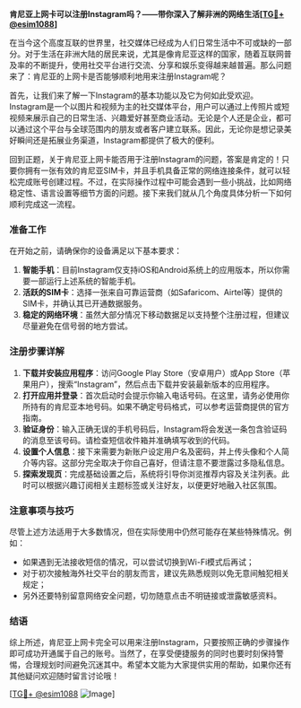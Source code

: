 **肯尼亚上网卡可以注册Instagram吗？——带你深入了解非洲的网络生活[[TG💪+ @esim1088](https://t.me/s/esim1088)]**

在当今这个高度互联的世界里，社交媒体已经成为人们日常生活中不可或缺的一部分。对于生活在非洲大陆的居民来说，尤其是像肯尼亚这样的国家，随着互联网普及率的不断提升，使用社交平台进行交流、分享和娱乐变得越来越普遍。那么问题来了：肯尼亚的上网卡是否能够顺利地用来注册Instagram呢？

首先，让我们来了解一下Instagram的基本功能以及它为何如此受欢迎。Instagram是一个以图片和视频为主的社交媒体平台，用户可以通过上传照片或短视频来展示自己的日常生活、兴趣爱好甚至商业活动。无论是个人还是企业，都可以通过这个平台与全球范围内的朋友或者客户建立联系。因此，无论你是想记录美好瞬间还是拓展业务渠道，Instagram都提供了极大的便利。

回到正题，关于肯尼亚上网卡能否用于注册Instagram的问题，答案是肯定的！只要你拥有一张有效的肯尼亚SIM卡，并且手机具备正常的网络连接条件，就可以轻松完成账号创建过程。不过，在实际操作过程中可能会遇到一些小挑战，比如网络稳定性、语言设置等细节方面的问题。接下来我们就从几个角度具体分析一下如何顺利完成这一流程。

### 准备工作

在开始之前，请确保你的设备满足以下基本要求：
1. **智能手机**：目前Instagram仅支持iOS和Android系统上的应用版本，所以你需要一部运行上述系统的智能手机。
2. **活跃的SIM卡**：选择一张来自可靠运营商（如Safaricom、Airtel等）提供的SIM卡，并确认其已开通数据服务。
3. **稳定的网络环境**：虽然大部分情况下移动数据足以支持整个注册过程，但建议尽量避免在信号弱的地方尝试。

### 注册步骤详解

1. **下载并安装应用程序**：访问Google Play Store（安卓用户）或App Store（苹果用户），搜索“Instagram”，然后点击下载并安装最新版本的应用程序。
2. **打开应用并登录**：首次启动时会提示你输入电话号码。在这里，请务必使用你所持有的肯尼亚本地号码。如果不确定号码格式，可以参考运营商提供的官方指南。
3. **验证身份**：输入正确无误的手机号码后，Instagram将会发送一条包含验证码的消息至该号码。请检查短信收件箱并准确填写收到的代码。
4. **设置个人信息**：接下来需要为新账户设定用户名及密码，并上传头像和个人简介等内容。这部分完全取决于你自己喜好，但请注意不要泄露过多隐私信息。
5. **探索发现页**：完成基础设置之后，系统将引导你浏览推荐内容及关注列表。此时可以根据兴趣订阅相关主题标签或关注好友，以便更好地融入社区氛围。

### 注意事项与技巧

尽管上述方法适用于大多数情况，但在实际使用中仍然可能存在某些特殊情况。例如：
- 如果遇到无法接收短信的情况，可以尝试切换到Wi-Fi模式后再试；
- 对于初次接触海外社交平台的朋友而言，建议先熟悉规则以免无意间触犯相关规定；
- 另外还要特别留意网络安全问题，切勿随意点击不明链接或泄露敏感资料。

### 结语

综上所述，肯尼亚上网卡完全可以用来注册Instagram，只要按照正确的步骤操作即可成功开通属于自己的账号。当然了，在享受便捷服务的同时也要时刻保持警惕，合理规划时间避免沉迷其中。希望本文能为大家提供实用的帮助，如果你还有其他疑问欢迎随时留言讨论哦！

[[TG💪+ @esim1088](https://t.me/s/esim1088) ![Image](https://i.postimg.cc/4NQfJmqS/Snipaste-2025-05-13-00-14-12.png)]